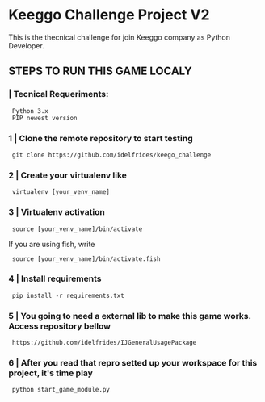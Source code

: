 # Keeggo Challenge Project V2

This is the thecnical challenge for join Keeggo company as Python Developer.

## STEPS TO RUN THIS  GAME LOCALY

### | Tecnical Requeriments:

     Python 3.x
     PIP newest version

### 1 | Clone the remote repository to start testing

     git clone https://github.com/idelfrides/keego_challenge

### 2 | Create your virtualenv like

     virtualenv [your_venv_name]

### 3 | Virtualenv activation

     source [your_venv_name]/bin/activate

If you are using fish, write

     source [your_venv_name]/bin/activate.fish


### 4 | Install requirements

     pip install -r requirements.txt


### 5 | You going to need a external lib to make this game works. Access repository bellow

     https://github.com/idelfrides/IJGeneralUsagePackage

### 6 | After you read that repro setted up your workspace for this project, it's time play

     python start_game_module.py
